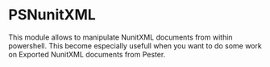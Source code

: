 # PSNunitXML

This module allows to manipulate NunitXML documents from within powershell.
This become especially usefull when you want to do some work on Exported NunitXML documents from Pester.
